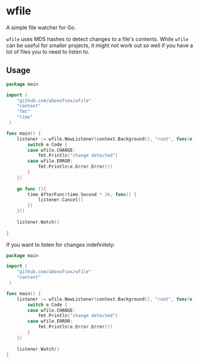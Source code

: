 # wfile
A simple file watcher for Go.

`wfile` uses MD5 hashes to detect changes to a file's contents. While `wfile` can be useful for smaller projects, it might not work out so well if you have a lot of files you to need to listen to.

## Usage
```go
package main

import (
    "github.com/aboxofsox/wfile"
    "context"
	"fmt"
	"time"
 )

func main() {
	listener := wfile.NewListener(context.Background(), "root", func(e wfile.Event) {
		switch e.Code {
		case wfile.CHANGE:
			fmt.Println("change detected")
		case wfile.ERROR:
			fmt.Println(e.Error.Error())
        }
    })
	
	go func (){
		time.AfterFunc(time.Second * 30, func() {
			listener.Cancel()
        })
    }()
	
	listener.Watch()
	
}
```
If you want to listen for changes indefinitely:
```go
package main

import (
    "github.com/aboxofsox/wfile"
    "context"
 )

func main() {
	listener := wfile.NewListener(context.Background(), "root", func(e wfile.Event) {
		switch e.Code {
		case wfile.CHANGE:
			fmt.Println("change detected")
		case wfile.ERROR:
			fmt.Println(e.Error.Error())
		}
	})
	
	listener.Watch()
}
```

